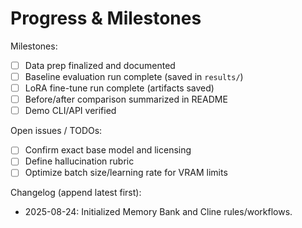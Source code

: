 # Progress & Milestones

Milestones:

- [ ] Data prep finalized and documented
- [ ] Baseline evaluation run complete (saved in `results/`)
- [ ] LoRA fine-tune run complete (artifacts saved)
- [ ] Before/after comparison summarized in README
- [ ] Demo CLI/API verified

Open issues / TODOs:

- [ ] Confirm exact base model and licensing
- [ ] Define hallucination rubric
- [ ] Optimize batch size/learning rate for VRAM limits

Changelog (append latest first):

- 2025-08-24: Initialized Memory Bank and Cline rules/workflows.
